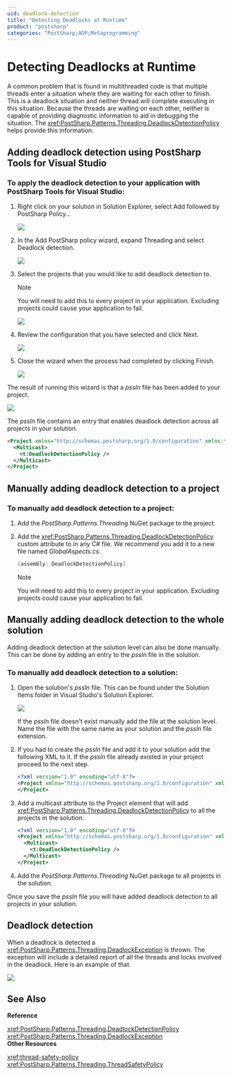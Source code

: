 ```yaml
---
uid: deadlock-detection
title: "Detecting Deadlocks at Runtime"
product: "postsharp"
categories: "PostSharp;AOP;Metaprogramming"
---
```

# Detecting Deadlocks at Runtime

A common problem that is found in multithreaded code is that multiple threads enter a situation where they are waiting for each other to finish. This is a deadlock situation and neither thread will complete executing in this situation. Because the threads are waiting on each other, neither is capable of providing diagnostic information to aid in debugging the situation. The <xref:PostSharp.Patterns.Threading.DeadlockDetectionPolicy> helps provide this information. 


## Adding deadlock detection using PostSharp Tools for Visual Studio


### To apply the deadlock detection to your application with PostSharp Tools for Visual Studio:

1. Right click on your solution in Solution Explorer, select Add followed by PostSharp Policy...

    ![](deadlockdetection2.png)


2. In the Add PostSharp policy wizard, expand Threading and select Deadlock detection.

    ![](deadlockdetection3.png)


3. Select the projects that you would like to add deadlock detection to.

    > [!NOTE]
    > You will need to add this to every project in your application. Excluding projects could cause your application to fail.

    ![](deadlockdetection4.png)


4. Review the configuration that you have selected and click Next.

    ![](deadlockdetection5.png)


5. Close the wizard when the process had completed by clicking Finish.

    ![](deadlockdetection6.png)


The result of running this wizard is that a *pssln* file has been added to your project. 

![](deadlockdetection7.png)

The *pssln* file contains an entry that enables deadlock detection across all projects in your solution. 

```xml
<Project xmlns="http://schemas.postsharp.org/1.0/configuration" xmlns:t="clr-namespace:PostSharp.Patterns.Threading;assembly:PostSharp.Patterns.Threading">
  <Multicast>
    <t:DeadlockDetectionPolicy />
  </Multicast>
</Project>
```


## Manually adding deadlock detection to a project


### To manually add deadlock detection to a project:

1. Add the *PostSharp.Patterns.Threading* NuGet package to the project. 


2. Add the <xref:PostSharp.Patterns.Threading.DeadlockDetectionPolicy> custom attribute to in any C# file. We recommend you add it to a new file named *GlobalAspects.cs*. 

    ```csharp
    [assembly: DeadlockDetectionPolicy]
    ```

    > [!NOTE]
    > You will need to add this to every project in your application. Excluding projects could cause your application to fail.



## Manually adding deadlock detection to the whole solution

Adding deadlock detection at the solution level can also be done manually. This can be done by adding an entry to the *pssln* file in the solution. 


### To manually add deadlock detection to a solution:

1. Open the solution's *pssln* file. This can be found under the Solution Items folder in Visual Studio's Solution Explorer. 

    ![](deadlockdetection7.png)

    If the *pssln* file doesn't exist manually add the file at the solution level. Name the file with the same name as your solution and the *pssln* file extension. 


2. If you had to create the *pssln* file and add it to your solution add the following XML to it. If the *pssln* file already existed in your project proceed to the next step. 

    ```xml
    <?xml version="1.0" encoding="utf-8"?>
    <Project xmlns="http://schemas.postsharp.org/1.0/configuration" xmlns:t="clr-namespace:PostSharp.Patterns.Threading;assembly:PostSharp.Patterns.Threading">
    </Project>
    ```


3. Add a multicast attribute to the Project element that will add <xref:PostSharp.Patterns.Threading.DeadlockDetectionPolicy> to all the projects in the solution. 

    ```xml
    <?xml version="1.0" encoding="utf-8"?>
    <Project xmlns="http://schemas.postsharp.org/1.0/configuration" xmlns:t="clr-namespace:PostSharp.Patterns.Threading;assembly:PostSharp.Patterns.Threading">
      <Multicast>
        <t:DeadlockDetectionPolicy />
      </Multicast>
    </Project>
    ```


4. Add the *PostSharp.Patterns.Threading* NuGet package to all projects in the solution. 


Once you save the *pssln* file you will have added deadlock detection to all projects in your solution. 


## Deadlock detection

When a deadlock is detected a <xref:PostSharp.Patterns.Threading.DeadlockException> is thrown. The exception will include a detailed report of all the threads and locks involved in the deadlock. Here is an example of that. 

![](deadlockdetection1.PNG)

## See Also

**Reference**

<xref:PostSharp.Patterns.Threading.DeadlockDetectionPolicy>
<br><xref:PostSharp.Patterns.Threading.DeadlockException>
<br>**Other Resources**

<xref:thread-safety-policy>
<br><xref:PostSharp.Patterns.Threading.ThreadSafetyPolicy>
<br>